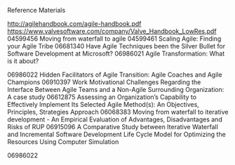 Reference Materials

http://agilehandbook.com/agile-handbook.pdf
https://www.valvesoftware.com/company/Valve_Handbook_LowRes.pdf
04599456 Moving from waterfall to agile
04599461 Scaling Agile: Finding your Agile Tribe
06681340 Have Agile Techniques been the Silver Bullet for Software Development at Microsoft?
06986021 Agile Transformation: What is it about?




06986022 Hidden Facilitators of Agile Transition: Agile Coaches and Agile Champions
06910397 Work Motivational Challenges Regarding the Interface Between Agile Teams and a Non-Agile Surrounding Organization: A case study
06612875 Assessing an Organization’s Capability to Effectively Implement Its Selected Agile Method(s): An Objectives, Principles, Strategies Approach
06068383 Moving from waterfall to iterative development - An Empirical Evaluation of Advantages, Disadvantages and Risks of RUP
06915096 A Comparative Study between Iterative Waterfall and Incremental Software Development Life Cycle Model for Optimizing the Resources Using Computer Simulation


06986022


